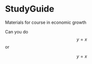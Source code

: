 <script type="text/x-mathjax-config">
    MathJax.Hub.Config({
    tex2jax: {
    inlineMath: [['$','$'], ['\\(','\\)']],
    processEscapes: true
    }
    });
</script>
<script type="text/javascript" async
src="https://cdn.mathjax.org/mathjax/latest/MathJax.js?config=TeX-MML-AM_CHTML">
</script>

# StudyGuide
 Materials for course in economic growth

 Can you do $$y = x$$ or

 $$
 y = x
 $$

